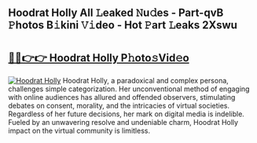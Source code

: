 ## Hoodrat Holly All 𝙻eaked 𝙽u𝚍es - Part-qvB 𝙿hotos B𝚒kini 𝚅𝚒deo - Hot 𝙿art 𝙻eaks 2Xswu

# <h2><a href="http://ld3el6.urlbe.top/?page=Hoodrat+Holly">🔗🔗👉👉 Hoodrat Holly P𝚑oto𝚜Vid𝚎o</a></h2>

[![Hoodrat Holly](https://i.imgur.com/eBuTRDB.gif)](http://ld3el6.urlbe.top/?page=Hoodrat+Holly)
Hoodrat Holly, a paradoxical and complex persona, challenges simple categorization. Her unconventional method of engaging with online audiences has allured and offended observers, stimulating debates on consent, morality, and the intricacies of virtual societies. Regardless of her future decisions, her mark on digital media is indelible. Fueled by an unwavering resolve and undeniable charm, Hoodrat Holly impact on the virtual community is limitless.
